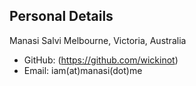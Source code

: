 
Personal Details
----------------
Manasi Salvi
Melbourne, Victoria, Australia 
*	GitHub: (https://github.com/wickinot)
*	Email: iam(at)manasi(dot)me

